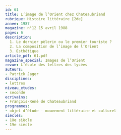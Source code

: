 ```yaml
---
id: 61
title: L’image de l’Orient chez Chateaubriand
rubrique: Histoire littéraire [2de] 
annee: 1987
magazine: n°12 15 avril 1988
pages: 6
description: 
  1. Le dernier pèlerin ou le premier touriste ?
  2. La composition de l’image de l’Orient
  3. Esthétique
article_pdf: 61.pdf
magazine_special: Images de l’Orient
revue: L’école des lettres des lycées
auteurs:
- Patrick Jager
disciplines:
- lettres
niveau_etudes:
- seconde
ecrivains:
- François-René de Chateaubriand
programmes:
- objet d’étude - mouvement littéraire et culturel
siecles:
- 18e siècle
- 19e siècle
---
```

